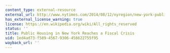 ```yaml
---
content_type: external-resource
external_url: http://www.nytimes.com/2014/08/12/nyregion/new-york-public-housing-faces-crisis-as-demands-and-deficits-grow.html?_r=0
has_external_license_warning: true
license: https://en.wikipedia.org/wiki/All_rights_reserved
status: ''
title: Public Housing in New York Reaches a Fiscal Crisis
uid: 1ed4ad73-f589-4567-9306-456622755f95
wayback_url: ''
---
```

